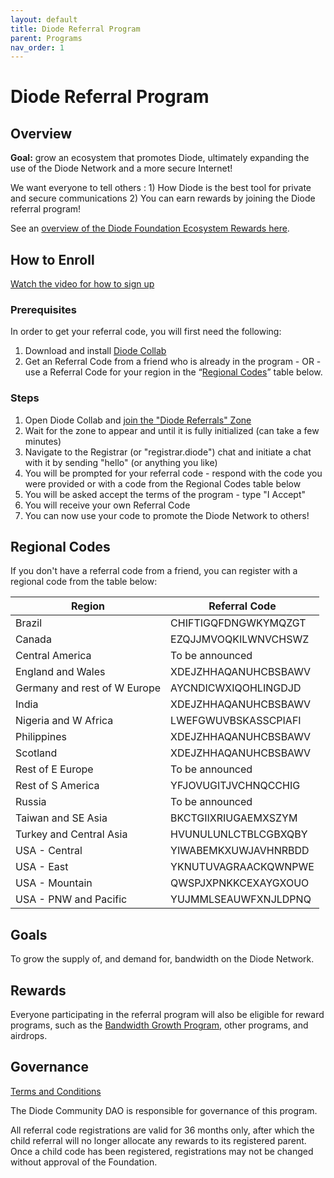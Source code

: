 ```yaml
---
layout: default
title: Diode Referral Program
parent: Programs
nav_order: 1
---
```


# Diode Referral Program

## Overview

**Goal:** grow an ecosystem that promotes Diode, ultimately expanding the use of the Diode Network and a more secure Internet!  

We want everyone to tell others : 1) How Diode is the best tool for private and secure communications 2) You can earn rewards by joining the Diode referral program!

See an [overview of the Diode Foundation Ecosystem Rewards here](https://docsend.com/view/59p6h6sqhap7f264).

## How to Enroll

[Watch the video for how to sign up](https://www.loom.com/share/1dfa563e4c8440fab78dae982c9445eb)

### Prerequisites
In order to get your referral code, you will first need the following:

1. Download and install [Diode Collab](https://diode.io/download#app)
2. Get an Referral Code from a friend who is already in the program - OR - use a Referral Code for your region in the “[Regional Codes](https://diode.foundation/docs/programs/ambassador_registration_program.html#regional-codes)” table below.

### Steps
1. Open Diode Collab and [join the "Diode Referrals" Zone](https://diode.io/joinzone/#p0xUHtufRS_tMNd9XRvnxbMmXPtOyRbPrQLnLN4j3VNsDhwSrpRYpwbnhMZ2)
2. Wait for the zone to appear and until it is fully initialized (can take a few minutes)
3. Navigate to the Registrar (or "registrar.diode") chat and initiate a chat with it by sending "hello" (or anything you like)
4. You will be prompted for your referral code - respond with the code you were provided or with a code from the Regional Codes table below
5. You will be asked accept the terms of the program - type "I Accept"
6. You will receive your own Referral Code
7. You can now use your code to promote the Diode Network to others!

## Regional Codes

If you don't have a referral code from a friend, you can register with a regional code from the table below:

| **Region** | **Referral Code** |
| --- | --- |
| Brazil | CHIFTIGQFDNGWKYMQZGT |
| Canada | EZQJJMVOQKILWNVCHSWZ |
| Central America | To be announced |
| England and Wales | XDEJZHHAQANUHCBSBAWV |
| Germany and rest of W Europe | AYCNDICWXIQOHLINGDJD |
| India | XDEJZHHAQANUHCBSBAWV |
| Nigeria and W Africa  | LWEFGWUVBSKASSCPIAFI |
| Philippines | XDEJZHHAQANUHCBSBAWV |
| Scotland | XDEJZHHAQANUHCBSBAWV |
| Rest of E Europe | To be announced |
| Rest of S America | YFJOVUGITJVCHNQCCHIG |
| Russia | To be announced |
| Taiwan and SE Asia | BKCTGIIXRIUGAEMXSZYM |
| Turkey and Central Asia | HVUNULUNLCTBLCGBXQBY |
| USA - Central | YIWABEMKXUWJAVHNRBDD |
| USA - East | YKNUTUVAGRAACKQWNPWE |
| USA - Mountain | QWSPJXPNKKCEXAYGXOUO |
| USA - PNW and Pacific | YUJMMLSEAUWFXNJLDPNQ |

## Goals

To grow the supply of, and demand for, bandwidth on the Diode Network.  

## Rewards

Everyone participating in the referral program will also be eligible for reward programs, such as the [Bandwidth Growth Program](/docs/programs/bandwidth_growth_program.html), other programs, and airdrops.

## Governance

[Terms and Conditions](/docs/programs/terms.html)

The Diode Community DAO is responsible for governance of this program.  

All referral code registrations are valid for 36 months only, after which the child referral will no longer allocate any rewards to its registered parent. Once a child code has been registered, registrations may not be changed without approval of the Foundation.



